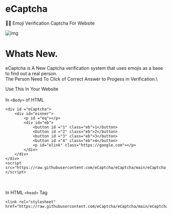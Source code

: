 # eCaptcha
👷‍♂️ Emoji Verification Captcha For Website


![img](https://cdn.discordapp.com/attachments/881041463834714122/882865855795458098/unknown.png)

# Whats New.
eCaptcha is A New Captcha verification system that uses emojis as a base to find out a real person.\
The Person Need To Click of Correct Answer to Progess in Verification.\


Use This In Your Website\
\
In `<Body>` of HTML
```
<div id ="eCaptcha">
    <div id="einner">
        <p id ="eq"></p>
        <div id="eb">
            <button id ="1" class="eb">1</button>
            <button id ="2" class="eb">2</button>
            <button id ="3" class="eb">3</button>
            <button id ="4" class="eb">4</button>
            <p id="elink" class="https://google.com"></p>
        </div>
    </div>
</div> 
<script src="https://raw.githubusercontent.com/eCaptcha/eCaptcha/main/eCaptcha.js"></script>
```
\
\
In HTML `<head>` Tag

```
<link rel="stylesheet" href="https://raw.githubusercontent.com/eCaptcha/eCaptcha/main/eCaptcha.css">
```
